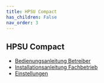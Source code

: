 ```yaml
---
title: HPSU Compact
has_children: False
nav_order: 3
---
```


## HPSU Compact

- [Bedienungsanleitung Betreiber](/assets/files/BA_HPSU_compact_ID6-16_0081409549_01_1111_Web_DE.pdf)
- [Installationsanleitung Fachbetrieb](/assets/files/ROTEX%20HPSU%20compact%20(Fachbetrieb).pdf)
- [Einstellungen](/assets/files/HPSU-Einstellungen.pdf)
